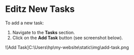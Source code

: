 # Editz New Tasks

To add a new task:

1. Navigate to the **Tasks** section.
2. Click on the **Add Task** button (see screenshot below).

![Add Task]C:\Users\hp\my-website\static\img\add-task.png

